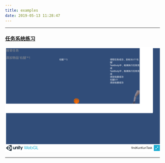 ```yaml
---
title: examples
date: 2019-05-13 11:28:47
---
```

***
### [任务系统练习](http://www.upcknox.com/games/1kunkun/)
![1.1 - 任务系统练习](/examples/index/1kunkun.png)
***